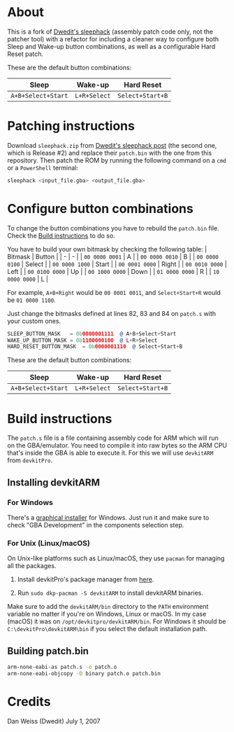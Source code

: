# About
This is a fork of [Dwedit's sleephack](https://www.dwedit.org/dwedit_board/viewtopic.php?id=306) (assembly patch code only, not the patcher tool) with a refactor for including a cleaner way to configure both Sleep and Wake-up button combinations, as well as a configurable Hard Reset patch.

These are the default button combinations:

| Sleep | Wake-up | Hard Reset |
| - | - | - |
| `A+B+Select+Start` | `L+R+Select` | `Select+Start+B` |

# Patching instructions

Download `sleephack.zip` from [Dwedit's sleephack post](https://www.dwedit.org/dwedit_board/viewtopic.php?id=306) (the second one, which is Release #2) and replace their `patch.bin` with the one from this repository. Then patch the ROM by running the following command on a `cmd` or a `PowerShell` terminal:

```bash
sleephack <input_file.gba> <output_file.gba>
```

# Configure button combinations

To change the button combinations you have to rebuild the `patch.bin` file. Check the [Build instructions](#build-instructions) to do so.

You have to build your own bitmask by checking the following table:
| Bitmask | Button |
| - | - |
| `00 0000 0001` | A |
| `00 0000 0010` | B |
| `00 0000 0100` | Select |
| `00 0000 1000` | Start |
| `00 0001 0000` | Right |
| `00 0010 0000` | Left |
| `00 0100 0000` | Up |
| `00 1000 0000` | Down |
| `01 0000 0000` | R |
| `10 0000 0000` | L |

For example, `A+B+Right` would be `00 0001 0011`, and `Select+Start+R` would be `01 0000 1100`.

Just change the bitmasks defined at lines 82, 83 and 84 on `patch.s` with your custom ones.

```asm
SLEEP_BUTTON_MASK	= 0b0000001111	@ A+B+Select+Start
WAKE_UP_BUTTON_MASK	= 0b1100000100	@ L+R+Select
HARD_RESET_BUTTON_MASK	= 0b0000001110	@ Select+Start+B
```

These are the default button combinations:

| Sleep | Wake-up | Hard Reset |
| - | - | - |
| `A+B+Select+Start` | `L+R+Select` | `Select+Start+B` |

# Build instructions

The `patch.s` file is a file containing assembly code for ARM which will run on the GBA/emulator. You need to compile it into raw bytes so the ARM CPU that's inside the GBA is able to execute it. For this we will use `devkitARM` from `devkitPro`.

## Installing devkitARM

### For Windows

There's a [graphical installer](https://github.com/devkitPro/installer/releases/latest) for Windows. Just run it and make sure to check "GBA Development" in the components selection step.

### For Unix (Linux/macOS)

On Unix-like platforms such as Linux/macOS, they use `pacman` for managing all the packages.

1. Install devkitPro's package manager from [here](https://github.com/devkitPro/pacman/releases/latest).

2. Run `sudo dkp-pacman -S devkitARM` to install devkitARM binaries.

Make sure to add the `devkitARM/bin` directory to the `PATH` environment variable no matter if you're on Windows, Linux or macOS. In my case (macOS) it was on `/opt/devkitpro/devkitARM/bin`. For Windows it should be `C:\devkitPro\devkitARM\bin` if you select the default installation path.

## Building patch.bin

```bash
arm-none-eabi-as patch.s -o patch.o
arm-none-eabi-objcopy -O binary patch.o patch.bin
```

# Credits

Dan Weiss (Dwedit)
July 1, 2007
